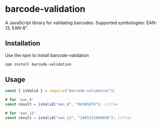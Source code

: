 # barcode-validation

A JavaScript library for validating barcodes. Supported symbologies: EAN-13, EAN-8".

## Installation

Use the npm to install barcode-validation

```bash
npm install barcode-validation
```

## Usage

```javascript
const { isValid } = require("barcode-validation");

# for 'ean_8'
const result = isValid("ean_8", "96385074"); //true 

# for 'ean_13'
const result = isValid("ean_13", "1493221968850"); //true


```
